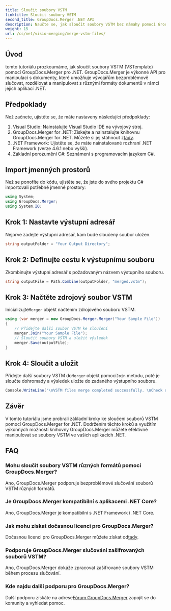 ```yaml
---
title: Sloučit soubory VSTM
linktitle: Sloučit soubory VSTM
second_title: GroupDocs.Merger .NET API
description: Naučte se, jak sloučit soubory VSTM bez námahy pomocí GroupDocs.Merger for .NET. Postupujte podle našeho podrobného návodu a řiďte se možnostmi manipulace s dokumenty.
weight: 15
url: /cs/net/visio-merging/merge-vstm-files/
---
```

## Úvod
tomto tutoriálu prozkoumáme, jak sloučit soubory VSTM (VSTemplate) pomocí GroupDocs.Merger pro .NET. GroupDocs.Merger je výkonné API pro manipulaci s dokumenty, které umožňuje vývojářům bezproblémově slučovat, rozdělovat a manipulovat s různými formáty dokumentů v rámci jejich aplikací .NET.
## Předpoklady
Než začnete, ujistěte se, že máte nastaveny následující předpoklady:
1. Visual Studio: Nainstalujte Visual Studio IDE na vývojový stroj.
2.  GroupDocs.Merger for .NET: Získejte a nainstalujte knihovnu GroupDocs.Merger for .NET. Můžete si jej stáhnout z[tady](https://releases.groupdocs.com/merger/net/).
3. .NET Framework: Ujistěte se, že máte nainstalované rozhraní .NET Framework (verze 4.6.1 nebo vyšší).
4. Základní porozumění C#: Seznámení s programovacím jazykem C#.

## Import jmenných prostorů
Než se ponoříte do kódu, ujistěte se, že jste do svého projektu C# importovali potřebné jmenné prostory:
```csharp
using System; 
using GroupDocs.Merger;
using System.IO;
```
## Krok 1: Nastavte výstupní adresář
Nejprve zadejte výstupní adresář, kam bude sloučený soubor uložen.
```csharp
string outputFolder = "Your Output Directory";
```
## Krok 2: Definujte cestu k výstupnímu souboru
Zkombinujte výstupní adresář s požadovaným názvem výstupního souboru.
```csharp
string outputFile = Path.Combine(outputFolder, "merged.vstm");
```
## Krok 3: Načtěte zdrojový soubor VSTM
 Inicializujte`Merger` objekt načtením zdrojového souboru VSTM.
```csharp
using (var merger = new GroupDocs.Merger.Merger("Your Sample File"))
{
    // Přidejte další soubor VSTM ke sloučení
    merger.Join("Your Sample File");
    // Sloučit soubory VSTM a uložit výsledek
    merger.Save(outputFile);
}
```
## Krok 4: Sloučit a uložit
Přidejte další soubory VSTM do`Merger` objekt pomocí`Join` metodu, poté je sloučte dohromady a výsledek uložte do zadaného výstupního souboru.
```csharp
Console.WriteLine("\nVSTM files merge completed successfully. \nCheck output in {0}", outputFolder);
```

## Závěr
V tomto tutoriálu jsme probrali základní kroky ke sloučení souborů VSTM pomocí GroupDocs.Merger for .NET. Dodržením těchto kroků a využitím výkonných možností knihovny GroupDocs.Merger můžete efektivně manipulovat se soubory VSTM ve vašich aplikacích .NET.

## FAQ
### Mohu sloučit soubory VSTM různých formátů pomocí GroupDocs.Merger?
Ano, GroupDocs.Merger podporuje bezproblémové slučování souborů VSTM různých formátů.
### Je GroupDocs.Merger kompatibilní s aplikacemi .NET Core?
Ano, GroupDocs.Merger je kompatibilní s .NET Framework i .NET Core.
### Jak mohu získat dočasnou licenci pro GroupDocs.Merger?
 Dočasnou licenci pro GroupDocs.Merger můžete získat od[tady](https://purchase.groupdocs.com/temporary-license/).
### Podporuje GroupDocs.Merger slučování zašifrovaných souborů VSTM?
Ano, GroupDocs.Merger dokáže zpracovat zašifrované soubory VSTM během procesu slučování.
### Kde najdu další podporu pro GroupDocs.Merger?
 Další podporu získáte na adrese[Fórum GroupDocs.Merger](https://forum.groupdocs.com/c/merger/32) zapojit se do komunity a vyhledat pomoc.